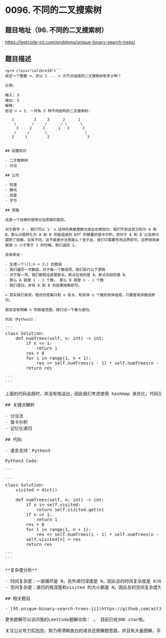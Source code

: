 # 0096. 不同的二叉搜索树

## 题目地址（96. 不同的二叉搜索树）

<https://leetcode-cn.com/problems/unique-binary-search-trees/>

## 题目描述

```
<pre class="calibre18">```
给定一个整数 n，求以 1 ... n 为节点组成的二叉搜索树有多少种？

示例:

输入: 3
输出: 5
解释:
给定 n = 3, 一共有 5 种不同结构的二叉搜索树:

   1         3     3      2      1
    \       /     /      / \      \
     3     2     1      1   3      2
    /     /       \                 \
   2     1         2                 3

```
```

## 前置知识

- 二叉搜索树
- 分治

## 公司

- 阿里
- 腾讯
- 百度
- 字节

## 思路

这是一个经典的使用分治思路的题目。

对于数字 n ，我们可以 1- n 这样的离散整数分成左右两部分。我们不妨设其分别为 A 和 B。那么问题转化为 A 和 B 所能组成的 BST 的数量的笛卡尔积。而对于 A 和 B 以及原问题除了规模，没有不同，这不就是分治思路么？至于此，我们只需要考虑边界即可，边界很简单就是 n 小于等于 1 的时候，我们返回 1。

具体来说：

- 生成一个\[1:n + 1\] 的数组
- 我们遍历一次数组，对于每一个数组项，我们执行以下逻辑
- 对于每一项，我们都假设其是断点。断点左侧的是 A，断点右侧的是 B。
- 那么 A 就是 i - 1 个数， 那么 B 就是 n - i 个数
- 我们递归，并将 A 和 B 的结果相乘即可。

> 其实我们发现，题目的答案只和 n 有关，和具体 n 个数的具体组成，只要是有序数组即可。

题目没有明确 n 的取值范围，我们试一下暴力递归。

代码（Python3）：

```
<pre class="calibre18">```
<span class="hljs-class"><span class="hljs-keyword">class</span> <span class="hljs-title">Solution</span>:</span>
    <span class="hljs-function"><span class="hljs-keyword">def</span> <span class="hljs-title">numTrees</span><span class="hljs-params">(self, n: int)</span> -> int:</span>
        <span class="hljs-keyword">if</span> n <= <span class="hljs-params">1</span>:
            <span class="hljs-keyword">return</span> <span class="hljs-params">1</span>
        res = <span class="hljs-params">0</span>
        <span class="hljs-keyword">for</span> i <span class="hljs-keyword">in</span> range(<span class="hljs-params">1</span>, n + <span class="hljs-params">1</span>):
            res += self.numTrees(i - <span class="hljs-params">1</span>) * self.numTrees(n - i)
        <span class="hljs-keyword">return</span> res

```
```

上面的代码会超时，并没有栈溢出，因此我们考虑使用 hashmap 来优化，代码见下方代码区。

## 关键点解析

- 分治法
- 笛卡尔积
- 记忆化递归

## 代码

- 语言支持：Python3

Python3 Code:

```
<pre class="calibre18">```
<span class="hljs-class"><span class="hljs-keyword">class</span> <span class="hljs-title">Solution</span>:</span>
    visited = dict()

    <span class="hljs-function"><span class="hljs-keyword">def</span> <span class="hljs-title">numTrees</span><span class="hljs-params">(self, n: int)</span> -> int:</span>
        <span class="hljs-keyword">if</span> n <span class="hljs-keyword">in</span> self.visited:
            <span class="hljs-keyword">return</span> self.visited.get(n)
        <span class="hljs-keyword">if</span> n <= <span class="hljs-params">1</span>:
            <span class="hljs-keyword">return</span> <span class="hljs-params">1</span>
        res = <span class="hljs-params">0</span>
        <span class="hljs-keyword">for</span> i <span class="hljs-keyword">in</span> range(<span class="hljs-params">1</span>, n + <span class="hljs-params">1</span>):
            res += self.numTrees(i - <span class="hljs-params">1</span>) * self.numTrees(n - i)
        self.visited[n] = res
        <span class="hljs-keyword">return</span> res

```
```

**复杂度分析**

- 时间复杂度：一层循环是 N，另外递归深度是 N，因此总的时间复杂度是 O(N2)O(N^2)O(N2)
- 空间复杂度：递归的栈深度和visited 的大小都是 N，因此总的空间复杂度为 O(N)O(N)O(N)

## 相关题目

- [95.unique-binary-search-trees-ii](https://github.com/azl397985856/leetcode/blob/master/problems/95.unique-binary-search-trees-ii.md)

更多题解可以访问我的LeetCode题解仓库：<https://github.com/azl397985856/leetcode> 。 目前已经30K star啦。

关注公众号力扣加加，努力用清晰直白的语言还原解题思路，并且有大量图解，手把手教你识别套路，高效刷题。